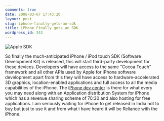 ```yaml
---
comments: true
date: 2008-03-07 17:43:20
layout: post
slug: iphone-finally-gets-an-sdk
title: iPhone Finally gets an SDK
wordpress_id: 343
---
```


![Apple SDK](http://files.ankurs.com/apple-sdk-036.jpg)


 So finally the much-anticipated iPhone / iPod touch SDK (Software Development Kit) is released, this will start third-party development for these devices. Developers will have access to the same "Cocoa Touch" framework and all other APIs used by Apple for iPhone software development apart from this they will have access to hardware-accelerated 3D graphics, location-enabled applications and full access to all the media capabilities of the iPhone. The i[Phone dev center](http://developer.apple.com/iphone/) is there for what every you may need along with an Application distribution System for iPhone which has a revenue sharing scheme of 70:30 and also hosting for free applications. I am seriously waiting for iPhone to get released in India not to buy but just to use it and from what i have heard it will be Reliance with the iPhone.

